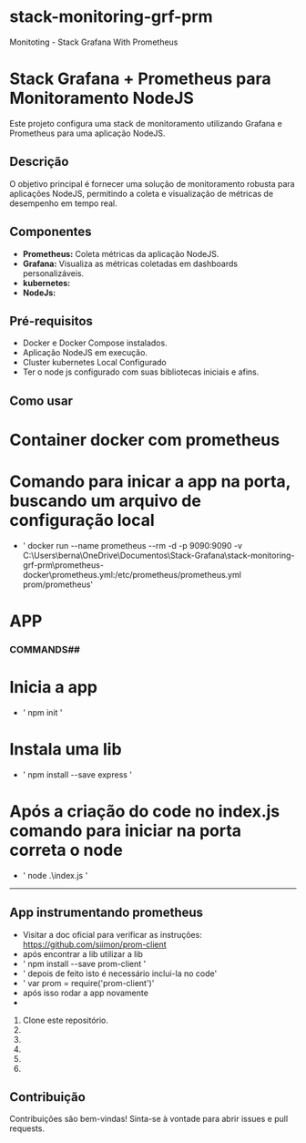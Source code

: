 # stack-monitoring-grf-prm
Monitoting - Stack Grafana With Prometheus


# Stack Grafana + Prometheus para Monitoramento NodeJS

Este projeto configura uma stack de monitoramento utilizando Grafana e Prometheus para uma aplicação NodeJS.

## Descrição

O objetivo principal é fornecer uma solução de monitoramento robusta para aplicações NodeJS, permitindo a coleta e visualização de métricas de desempenho em tempo real.

## Componentes

* **Prometheus:** Coleta métricas da aplicação NodeJS.
* **Grafana:** Visualiza as métricas coletadas em dashboards personalizáveis.
* **kubernetes:**
* **NodeJs:**  

## Pré-requisitos

* Docker e Docker Compose instalados.
* Aplicação NodeJS em execução.
* Cluster kubernetes Local Configurado
* Ter o node js configurado com suas bibliotecas iniciais e afins.


## Como usar

# Container docker com prometheus

# Comando para inicar a app na porta, buscando um arquivo de configuração local
 - ' docker run --name prometheus --rm -d -p 9090:9090 -v C:\Users\berna\OneDrive\Documentos\Stack-Grafana\stack-monitoring-grf-prm\prometheus-docker\prometheus.yml:/etc/prometheus/prometheus.yml prom/prometheus'

# APP
###  COMMANDS##
 
 # Inicia a app
 - ' npm init '  
 # Instala uma lib
 - ' npm install --save express '
 # Após a criação do code no index.js comando para iniciar na porta correta o node
 - ' node .\index.js '
------

## App instrumentando prometheus
-   Visitar a doc oficial para verificar as instruções: https://github.com/siimon/prom-client
-   após encontrar a lib utilizar a lib
- ' npm install --save prom-client '
-   ' depois de feito isto é necessário inclui-la no code'
-   ' var prom = require('prom-client')'
-   após isso rodar a app novamente 
-    

1.  Clone este repositório.
2.  
3.  
4.  
5.  
6.  

## Contribuição

Contribuições são bem-vindas! Sinta-se à vontade para abrir issues e pull requests.